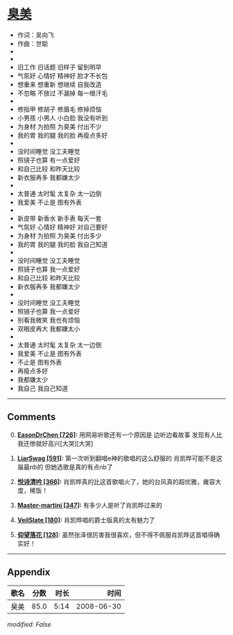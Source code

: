 # [臭美](https://music.163.com/song?id=25906121)

* 作词：吴向飞
* 作曲：世聪
*
*
* 旧工作 旧话题 旧样子 留到明早
* 气氛好 心情好 精神好 脸才不长包
* 想重来 想重新 想继续 自我改造
* 不忽略 不放过 不漏掉 每一根汗毛
* 
* 修指甲 修胡子 修眉毛 修掉烦恼
* 小男孩 小男人 小白脸 我没有听到
* 为身材 为拍照 为臭美 付出不少
* 我的胃 我的腿 我的脸 再瘦点多好
* 
* 没时间睡觉 没工夫睡觉
* 照镜子也算 有一点爱好
* 和自己比较 和昨天比较
* 新衣服再多 我都嫌太少
* 
* 太普通 太时髦 太复杂 太一边倒
* 我爱美 不止是 图有外表
* 
* 新皮带 新香水 新手表 每天一套
* 气氛好 心情好 精神好 对自己要好
* 为身材 为拍照 为臭美 付出多少
* 我的胃 我的腿 我的脸 我自己知道
* 
* 没时间睡觉 没工夫睡觉
* 照镜子也算 我一点爱好
* 和自己比较 和昨天比较
* 新衣服再多 我都嫌太少
* 
* 没时间睡觉 没工夫睡觉
* 照镜子也算 我一点爱好
* 别看我微笑 我也有烦恼
* 双眼皮再大 我都嫌太小
* 
* 太普通 太时髦 太复杂 太一边倒
* 我爱美 不止是 图有外表
* 不止是 图有外表
* 再瘦点多好
* 我都嫌太少
* 我自己 我自己知道


---

## Comments
0. **[EasonDrChen \[726\]](https://music.163.com/#/user/home?id=95510323):** 用网易听歌还有一个原因是 边听边看故事 发现有人比我还惨就好高兴[大哭][大哭]

1. **[LiarSwag \[591\]](https://music.163.com/#/user/home?id=65331134):** 第一次听到翻唱e神的歌唱的这么舒服的 肖凯晔可能不是这届最nb的 但她选歌是真的有点nb了

2. **[悦诗清吟 \[366\]](https://music.163.com/#/user/home?id=135467647):** 肖凯晔真的比这首歌唱火了，她的台风真的超优雅，雍容大度，稀饭！

3. **[Master-martini \[347\]](https://music.163.com/#/user/home?id=13963965):** 有多少人是听了肖凯晔过来的

4. **[VeilSlate \[180\]](https://music.163.com/#/user/home?id=255093514):** 肖凯晔唱的爵士版真的太有魅力了

5. **[仰望落花 \[128\]](https://music.163.com/#/user/home?id=63063919):** 虽然张泽很厉害我很喜欢，但不得不佩服肖凯晔这首唱得确实好！



---

## Appendix

|歌名|分数|时长|时间|
|:---|:---:|---:|---:|
|臭美|85.0|5:14|2008-06-30

*modified: False*